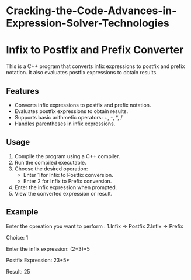 # Cracking-the-Code-Advances-in-Expression-Solver-Technologies
# Infix to Postfix and Prefix Converter

This is a C++ program that converts infix expressions to postfix and prefix notation. It also evaluates postfix expressions to obtain results.

## Features
- Converts infix expressions to postfix and prefix notation.
- Evaluates postfix expressions to obtain results.
- Supports basic arithmetic operators: +, -, *, /
- Handles parentheses in infix expressions.

## Usage
1. Compile the program using a C++ compiler.
2. Run the compiled executable.
3. Choose the desired operation:
   - Enter 1 for Infix to Postfix conversion.
   - Enter 2 for Infix to Prefix conversion.
4. Enter the infix expression when prompted.
5. View the converted expression or result.

## Example
Enter the opreation you want to perform :
1.Infix -> Postfix
2.Infix -> Prefix

Choice: 1

Enter the infix expression: (2+3)*5

Postfix Expression: 23+5*

Result: 25
